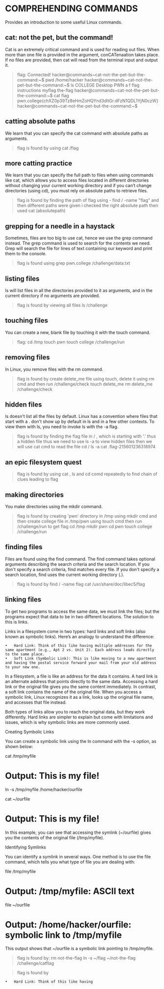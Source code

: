 
#  COMPREHENDING COMMANDS 
Provides an introduction to some useful Linux commands. 
## cat: not the pet, but the command!
Cat is an extremely critical command and is used for reading out files. 
When more than one file is provided in the argument, conCATenaation takes place. 
If no files are provided, then cat will read from the terminal input and output it. 
> flag: Connected!
hacker@commands~cat-not-the-pet-but-the-command:~$ pwd
/home/hacker
hacker@commands~cat-not-the-pet-but-the-command:~$ ls
COLLEGE  Desktop  PWN  a  f  flag  instructions  myflag  the-flag
hacker@commands~cat-not-the-pet-but-the-command:~$ cat flag
pwn.college{chXZ0p39Tz8eHmZoHQYnd3dltGr.dFzN1QDL1YjN0czW}
hacker@commands~cat-not-the-pet-but-the-command:~$ 
## catting absolute paths 
We learn that you can specify the cat command with absolute paths as arguments. 
> flag is found by using cat /flag
## more catting practice 
We learn that you can specify the full path to files when using commands like cat, which allows you to access files located in different directories without changing your current working directory and if you can’t change directories (using cd), you must rely on absolute paths to retrieve files.
> flag is found by finding the path of flag using - find / -name "flag" and then different paths were given i checked the right absolute path then used cat (absolutepath)
## grepping for a needle in a haystack 
Sometimes, files are too big to use cat, hence we use the grep command instead. The grep command is used to search for the contents we need. Grep will search the file for lines of text containing our keyword and print them to the console.
> flag is found using grep pwn.college /challenge/data.txt
## listing files 
ls will list files in all the directories provided to it as arguments, and in the current directory if no arguments are provided.
> flag is found by viewing all files
>  ls /challenge
## touching files 
You can create a new, blank file by touching it with the touch command. 
> flag:
> cd /tmp
> touch pwn
> touch college
> /challenge/run
## removing files 
In Linux, you remove files with the rm command. 
> flag is found by create delete_me file using touch, delete it using rm cmd and then run /challenge/check
> touch delete_me
> rm delete_me
> /challenge/check
## hidden files 
ls doesn't list all the files by default. Linux has a convention where files that start with a . don't show up by default in ls and in a few other contexts. To view them with ls, you need to invoke ls with the -a flag. 
> flag is found by finding the flag file in / , which is starting with '.' thus a hidden file
thus we need to use ls -a to view hidden files
then we will use cat cmd to read the file
> cd /
> ls -a
> cat  .flag-215601236318974
## an epic filesystem quest 
> flag is found by using cat , ls and cd comd repeatedly to find chain of clues leading to flag
## making directories 
You make directories using the mkdir command.
> flag is found by  creating 'pwn' directory in /tmp using mkdir cmd and then create college file in /tmp/pwn using touch cmd
> then run /challenge/run to get flag
> cd /tmp
> mkdir pwn
> cd pwn
>touch college
> /challenge/run
## finding files 
Files are found using the find command. 
The find command takes optional arguments describing the search criteria and the search location. If you don't specify a search criteria, find matches every file. If you don't specify a search location, find uses the current working directory (.).
> flag is found by find / -name flag
>cat /usr/share/doc/libec5/flag
## linking files 
To get two programs to access the same data, we must link the files; but the programs expect that data to be in two different locations. The solution to this is links. 

Links in a filesystem come in two types: hard links and soft links (also known as symbolic links). Here’s an analogy to understand the difference:

	•	Hard Link: Think of this like having multiple addresses for the same apartment (e.g., Apt 2 vs. Unit 2). Each address leads directly to the same place.
	•	Soft Link (Symbolic Link): This is like moving to a new apartment and having the postal service forward your mail from your old address to your new one.

In a filesystem, a file is like an address for the data it contains. A hard link is an alternate address that points directly to the same data. Accessing a hard link or the original file gives you the same content immediately. In contrast, a soft link contains the name of the original file. When you access a symbolic link, Linux recognizes it as a link, looks up the original file name, and accesses that file instead.

Both types of links allow you to reach the original data, but they work differently. Hard links are simpler to explain but come with limitations and issues, which is why symbolic links are more commonly used.

Creating Symbolic Links

You can create a symbolic link using the ln command with the -s option, as shown below:

cat /tmp/myfile
# Output: This is my file!

ln -s /tmp/myfile /home/hacker/ourfile

cat ~/ourfile
# Output: This is my file!

In this example, you can see that accessing the symlink (~/ourfile) gives you the contents of the original file (/tmp/myfile).

Identifying Symlinks

You can identify a symlink in several ways. One method is to use the file command, which tells you what type of file you are dealing with:

file /tmp/myfile
# Output: /tmp/myfile: ASCII text

file ~/ourfile
# Output: /home/hacker/ourfile: symbolic link to /tmp/myfile

This output shows that ~/ourfile is a symbolic link pointing to /tmp/myfile.
> flag is found by: rm not-the-flag
> ln -s ~/flag ~/not-the-flag
> /challenge/catflag

> flag is found by 

	•	Hard Link: Think of this like having
